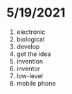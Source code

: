 # 5/19/2021

1. electronic
2. biological
3. develop
4. get the idea
5. invention
6. inventor
7. low-level
8. mobile phone
